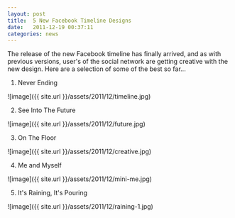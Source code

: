 ```yaml
---
layout: post
title:  5 New Facebook Timeline Designs
date:   2011-12-19 00:37:11
categories: news
---
```


The release of the new Facebook timeline has finally arrived, and as with previous versions, user's of the social network are getting creative with the new design. Here are a selection of some of the best so far...

1. Never Ending

![image]({{ site.url }}/assets/2011/12/timeline.jpg)

2. See Into The Future

![image]({{ site.url }}/assets/2011/12/future.jpg)

3. On The Floor

![image]({{ site.url }}/assets/2011/12/creative.jpg)

4. Me and Myself

![image]({{ site.url }}/assets/2011/12/mini-me.jpg)

5. It's Raining, It's Pouring

![image]({{ site.url }}/assets/2011/12/raining-1.jpg)
